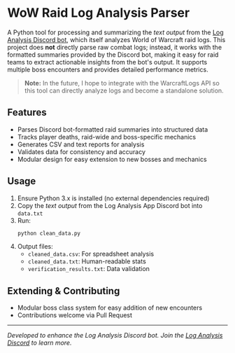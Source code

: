 # WoW Raid Log Analysis Parser

A Python tool for processing and summarizing the *text output* from the [Log Analysis Discord bot](https://discord.gg/BsDUfgKddA), which itself analyzes World of Warcraft raid logs. This project does **not** directly parse raw combat logs; instead, it works with the formatted summaries provided by the Discord bot, making it easy for raid teams to extract actionable insights from the bot's output. It supports multiple boss encounters and provides detailed performance metrics.

> **Note:** In the future, I hope to integrate with the WarcraftLogs API so this tool can directly analyze logs and become a standalone solution.

## Features
- Parses Discord bot-formatted raid summaries into structured data
- Tracks player deaths, raid-wide and boss-specific mechanics
- Generates CSV and text reports for analysis
- Validates data for consistency and accuracy
- Modular design for easy extension to new bosses and mechanics

## Usage
1. Ensure Python 3.x is installed (no external dependencies required)
2. Copy the *text output* from the Log Analysis App Discord bot into `data.txt`
3. Run:
   ```bash
   python clean_data.py
   ```
4. Output files:
   - `cleaned_data.csv`: For spreadsheet analysis
   - `cleaned_data.txt`: Human-readable stats
   - `verification_results.txt`: Data validation

## Extending & Contributing
- Modular boss class system for easy addition of new encounters
- Contributions welcome via Pull Request

---

*Developed to enhance the Log Analysis Discord bot. Join the [Log Analysis Discord](https://discord.gg/BsDUfgKddA) to learn more.* 
